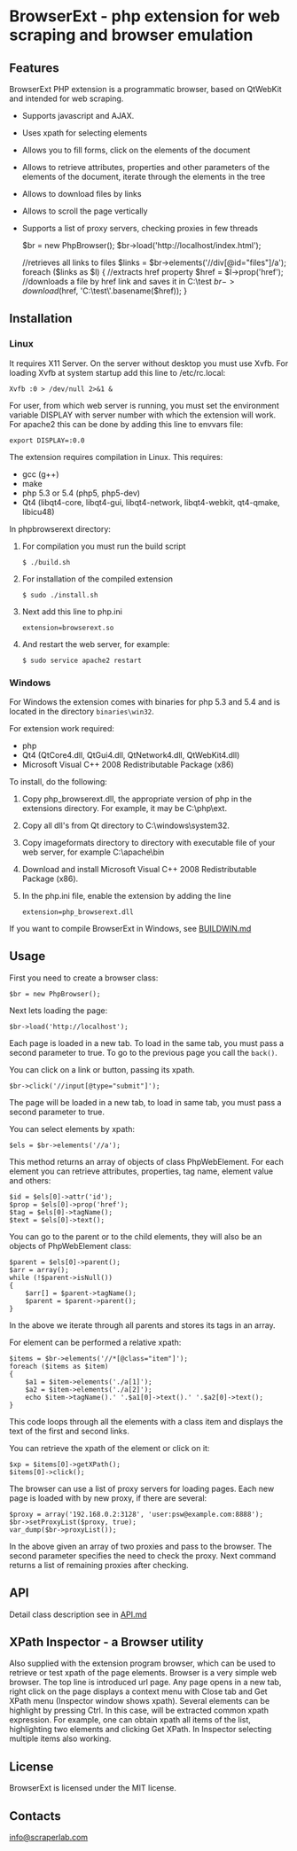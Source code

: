 BrowserExt - php extension for web scraping and browser emulation
=================================================================

Features
--------

BrowserExt PHP extension is a programmatic browser, based on QtWebKit
and intended for web scraping.

+ Supports javascript and AJAX.
+ Uses xpath for selecting elements
+ Allows you to fill forms, click on the elements of the document
+ Allows to retrieve attributes, properties and other parameters
  of the elements of the document, iterate through the elements in the tree
+ Allows to download files by links
+ Allows to scroll the page vertically
+ Supports a list of proxy servers, checking proxies in few threads


    $br = new PhpBrowser();
    $br->load('http://localhost/index.html');
    
    //retrieves all links to files
    $links = $br->elements('//div[@id="files"]/a');
    foreach ($links as $l)
    {
        //extracts href property
        $href = $l->prop('href');
        //downloads a file by href link and saves it in С:\test
        $br->download($href, 'C:\\test\\'.basename($href));
    }



Installation
------------

### Linux

It requires X11 Server. On the server without desktop you must use Xvfb.
For loading Xvfb at system startup add this line to /etc/rc.local:

`Xvfb :0 > /dev/null 2>&1 &`

For user, from which web server is running, you must set 
the environment variable DISPLAY with server number with which
the extension will work. For apache2 this can be done by adding
this line to envvars file:

`export DISPLAY=:0.0`


The extension requires compilation in Linux. This requires:

+ gcc (g++)
+ make
+ php 5.3 or 5.4 (php5, php5-dev)
+ Qt4 (libqt4-core, libqt4-gui, libqt4-network, libqt4-webkit,
  qt4-qmake, libicu48)

In phpbrowserext directory: 

1.  For compilation you must run the build script

    `$ ./build.sh`

2.  For installation of the compiled extension

    `$ sudo ./install.sh`

3.  Next add this line to php.ini

    `extension=browserext.so`

4.  And restart the web server, for example:

    `$ sudo service apache2 restart`


### Windows

For Windows the extension comes with binaries for php 5.3 and 5.4
and is located in the directory `binaries\win32`.

For extension work required:

+ php
+ Qt4 (QtCore4.dll, QtGui4.dll, QtNetwork4.dll, QtWebKit4.dll)
+ Microsoft Visual C++ 2008 Redistributable Package (x86)

To install, do the following:

1.  Copy php_browserext.dll, the appropriate version of php 
    in the extensions directory. For example, it may be C:\php\ext.

2.  Copy all dll's from Qt directory to С:\windows\system32.

3.  Copy imageformats directory to directory with executable file
    of your web server, for example С:\apache\bin

4.  Download and install Microsoft Visual C++ 2008 Redistributable
    Package (x86).

5.  In the php.ini file, enable the extension by adding the line
    
    `extension=php_browserext.dll`


If you want to compile BrowserExt in Windows, see
[BUILDWIN.md](docs/BUILDWIN.md)



Usage
-----

First you need to create a browser class:

    $br = new PhpBrowser();

Next lets loading the page:

    $br->load('http://localhost');

Each page is loaded in a new tab. To load in the same tab,
you must pass a second parameter to true.
To go to the previous page you call the `back()`.

You can click on a link or button, passing its xpath.

    $br->click('//input[@type="submit"]');  

The page will be loaded in a new tab, to load in same tab,
you must pass a second parameter to true.

You can select elements by xpath:

    $els = $br->elements('//a');

This method returns an array of objects of class PhpWebElement.
For each element you can retrieve attributes, properties, tag name,
element value and others:

    $id = $els[0]->attr('id');
    $prop = $els[0]->prop('href');
    $tag = $els[0]->tagName();
    $text = $els[0]->text();

You can go to the parent or to the child elements, they will
also be an objects of PhpWebElement class:

    $parent = $els[0]->parent();
    $arr = array();
    while (!$parent->isNull())
    {
        $arr[] = $parent->tagName();
        $parent = $parent->parent();
    }

In the above we iterate through all parents and stores its tags in an array.

For element can be performed a relative xpath:

    $items = $br->elements('//*[@class="item"]');
    foreach ($items as $item)
    {
        $a1 = $item->elements('./a[1]');
        $a2 = $item->elements('./a[2]');
        echo $item->tagName().' '.$a1[0]->text().' '.$a2[0]->text();
    }

This code loops through all the elements with a class item and
displays the text of the first and second links.

You can retrieve the xpath of the element or click on it:

    $xp = $items[0]->getXPath();
    $items[0]->click();

The browser can use a list of proxy servers for loading pages.
Each new page is loaded with by new proxy, if there are several:

    $proxy = array('192.168.0.2:3128', 'user:psw@example.com:8888');
    $br->setProxyList($proxy, true);
    var_dump($br->proxyList());

In the above given an array of two proxies and pass to the browser.
The second parameter specifies the need to check the proxy. Next command
returns a list of remaining proxies after checking.



API
---

Detail class description see in [API.md](docs/API.md)



XPath Inspector - a Browser utility
-----------------------------------

Also supplied with the extension program browser, which can be
used to retrieve or test xpath of the page elements.
Browser is a very simple web browser. The top line is introduced url page.
Any page opens in a new tab, right click on the page
displays a context menu with Close tab and Get XPath menu 
(Inspector window shows xpath). Several elements can be
highlight by pressing Ctrl. In this case, will be extracted common xpath
expression. For example, one can obtain xpath all items of the list,
highlighting two elements and clicking Get XPath. In Inspector selecting
multiple items also working.


License
-------

BrowserExt is licensed under the MIT license.


Contacts
--------
[info@scraperlab.com](mailto:info@scraperlab.com)
